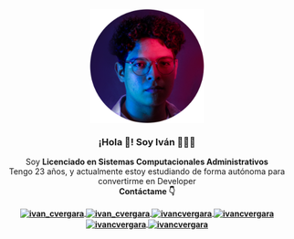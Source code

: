<p align="center" width="300">
   <img align="center" width="200" src="https://github.com/Ivancvergara/Ivancvergara/blob/5578e430eb20e51f0a65cea9a16e951c3aaecd5d/images/profile.png" />
   <h3 align="center">¡Hola 👋! Soy Iván 👨🏻‍💻</h3>
</p>

<p align="center">Soy <strong>Licenciado en Sistemas Computacionales Administrativos</strong><br/>Tengo 23 años, y actualmente estoy estudiando de forma autónoma para convertirme en Developer<br><strong>Contáctame 👇<strong></p>
<p align="center">
  <a href="https://instagram.com/ivan_cvergara" target="blank">
    <img align="center" src="https://cdn.jsdelivr.net/npm/simple-icons@3.0.1/icons/instagram.svg" alt="ivan_cvergara" height="28px" width="28px" />
  </a>
  <a href="https://twitter.com/ivan_cvergara" target="blank">
    <img align="center" src="https://cdn.jsdelivr.net/npm/simple-icons@3.0.1/icons/twitter.svg" alt="ivan_cvergara" height="28px" width="28px" />
  </a>
  <a href="https://facebook.com/ivan_cvergara" target="blank">
    <img align="center" src="https://cdn.jsdelivr.net/npm/simple-icons@3.0.1/icons/facebook.svg" alt="ivancvergara" height="28px" width="28px" />
  </a>
  <a href="https://wa.me/527821889102" target="blank">
    <img align="center" src="https://cdn.jsdelivr.net/npm/simple-icons@3.0.1/icons/whatsapp.svg" alt="ivancvergara" height="28px" width="28px" />
  </a>
  
  <a href="https://www.linkedin.com/in/irving-ivan-cuevas-vergara/" target="blank">
    <img align="center" src="https://cdn.jsdelivr.net/npm/simple-icons@3.0.1/icons/linkedin.svg" alt="ivancvergara" height="28px" width="28px" />
  </a>
  
  <a href="mailto:irving_ivan1906@hotmail.com" target="blank">
    <img align="center" src="https://cdn.jsdelivr.net/npm/simple-icons@3.0.1/icons/microsoftoutlook.svg" alt="ivancvergara" height="28px" width="28px" />
  </a>
</p>
